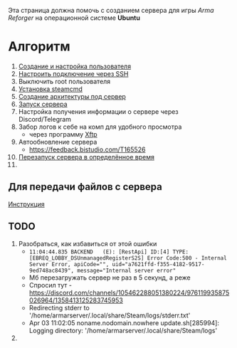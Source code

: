 Эта страница должна помочь с созданием сервера для игры _Arma Reforger_ на операционной системе **Ubuntu**

# Алгоритм
1. [Создание и настройка пользователя](CreateUser.md)
2. [Настроить подключение через SSH](SettingSSHConnection.md)
3. Выключить root пользователя
4. [Установка steamcmd](InstallSteamCmd.md)
5. [Создание архитектуры под сервер](CreateArchitecture.md)
6. [Запуск сервера](StartServer.md)
7. Настройка получения информации о сервере через Discord/Telegram
8. Забор логов к себе на комп для удобного просмотра
   - через программу [Xftp](https://www.netsarang.com/en/xftp/)
9. Автообновление сервера
   - https://feedback.bistudio.com/T165526
10. [Перезапуск сервера в определённое время](Restart.md)
11. 

## Для передачи файлов с сервера
[Инструкция](MoveFilesFromServer.md)


## TODO
1. Разобраться, как избавиться от этой ошибки
   - `11:04:44.835 BACKEND   (E): [RestApi] ID:[4] TYPE:[EBREQ_LOBBY_DSUnmanagedRegisterS2S] Error Code:500 - Internal Server Error, apiCode="", uid="a7621ffd-f355-4182-9517-9ed748ac8439", message="Internal server error"`
   - Мб перезагружать сервер не раз в 5 секунд, а реже
   - Спросил тут - https://discord.com/channels/105462288051380224/976119935875026964/1358413125283745953
   - Redirecting stderr to '/home/armarserver/.local/share/Steam/logs/stderr.txt'
   - Apr 03 11:02:05 noname.nodomain.nowhere update.sh[285994]: Logging directory: '/home/armarserver/.local/share/Steam/logs'
2. 
